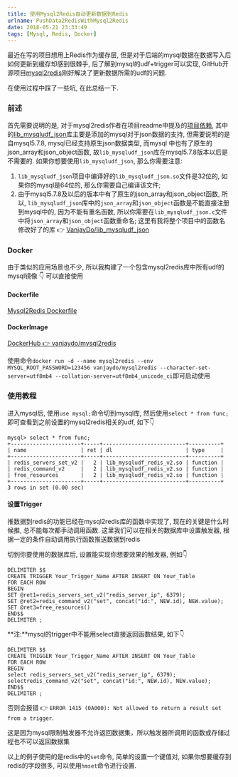 ```yaml
---
title: 使用Mysql2Redis自动更新数据到Redis
urlname: PushData2RedisWithMysql2Redis
date: 2018-05-21 23:33:49
tags: [Mysql, Redis, Docker]
---
```


最近在写的项目想用上Redis作为缓存层, 但是对于后端的mysql数据在数据写入后如何更新到缓存却感到很棘手, 后了解到mysql的udf+trigger可以实现, GitHub开源项目[mysql2redis](https://github.com/dawnbreaks/mysql2redis)刚好解决了更新数据所需的udf的问题.

在使用过程中踩了一些坑, 在此总结一下.

<!-- more -->

### 前述
首先需要说明的是, 对于mysql2redis作者在项目readme中提及的[项目依赖](https://github.com/dawnbreaks/mysql2redis#dependencies), 其中的[lib_mysqludf_json](https://github.com/mysqludf/lib_mysqludf_json)库主要是添加的mysql对于json数据的支持, 但需要说明的是自mysql5.7.8, mysql已经支持原生json数据类型, 而mysql 中也有了原生的json_array和json_object函数, 故`lib_mysqludf_json`库在mysql5.7.8版本以后是不需要的. 如果你想要使用`lib_mysqludf_json`, 那么你需要注意: 

1. `lib_mysqludf_json`项目中编译好的`lib_mysqludf_json.so`文件是32位的, 如果你的mysql是64位的, 那么你需要自己编译该文件; 
2. 由于mysql5.7.8及以后的版本中有了原生的json_array和json_object函数, 所以, `lib_mysqludf_json`库中的`json_array`和`json_object`函数是不能直接注册到mysql中的, 因为不能有重名函数, 所以你需要在`lib_mysqludf_json.c`文件中将`json_array`和`json_object`函数重命名; 
这里有我将整个项目中的函数名修改好了的库 👉 [VanjayDo/lib_mysqludf_json](https://github.com/VanjayDo/lib_mysqludf_json)

### Docker
由于类似的应用场景也不少, 所以我构建了一个包含mysql2redis库中所有udf的mysql镜像 👇 可以直接使用

#### Dockerfile
[Mysql2Redis Dockerfile](https://github.com/VanjayDo/store/blob/master/docker-MysqlWithMysql2Redis/Dockerfile)

#### DockerImage
[DockerHub 👉 vanjaydo/mysql2redis](https://hub.docker.com/r/vanjaydo/mysql2redis/)

使用命令`docker run -d --name mysql2redis --env MYSQL_ROOT_PASSWORD=123456 vanjaydo/mysql2redis --character-set-server=utf8mb4 --collation-server=utf8mb4_unicode_ci`即可启动使用

### 使用教程
进入mysql后, 使用`use mysql;`命令切到mysql库, 然后使用`select * from func;`即可查看到之前设置的mysql2redis相关的udf, 如下👇

```
mysql> select * from func;
+----------------------+-----+--------------------------+----------+
| name                 | ret | dl                       | type     |
+----------------------+-----+--------------------------+----------+
| redis_servers_set_v2 |   2 | lib_mysqludf_redis_v2.so | function |
| redis_command_v2     |   2 | lib_mysqludf_redis_v2.so | function |
| free_resources       |   2 | lib_mysqludf_redis_v2.so | function |
+----------------------+-----+--------------------------+----------+
3 rows in set (0.00 sec)
```

#### 设置Trigger
推数据到redis的功能已经在mysql2redis库的函数中实现了, 现在的关键是什么时候推, 总不能每次都手动调用函数. 这里我们可以在相关的数据库中设置触发器, 根据一定的条件自动调用执行函数推送数据到redis

切到你要使用的数据库后, 设置能实现你想要效果的触发器, 例如👇

```
DELIMITER $$
CREATE TRIGGER Your_Trigger_Name AFTER INSERT ON Your_Table
FOR EACH ROW 
BEGIN
SET @ret1=redis_servers_set_v2("redis_server_ip", 6379);
SET @ret2=redis_command_v2("set", concat("id:", NEW.id), NEW.value);
SET @ret3=free_resources()
END$$
DELIMITER ;
```
**注:**mysql的trigger中不能用select直接返回函数结果, 如下👇

```
DELIMITER $$
CREATE TRIGGER Your_Trigger_Name AFTER INSERT ON Your_Table
FOR EACH ROW 
BEGIN
select redis_servers_set_v2("redis_server_ip", 6379);
selectredis_command_v2("set", concat("id:", NEW.id), NEW.value);
END$$
DELIMITER ;
```

否则会报错 👉 `ERROR 1415 (0A000): Not allowed to return a result set from a trigger`.

这是因为mysql限制触发器不允许返回数据集，所以触发器所调用的函数或存储过程也不可以返回数据集

以上的例子使用的是redis中的`set`命令, 简单的设置一个键值对, 如果你想要缓存到redis的字段很多, 可以使用`hmset`命令进行设置.